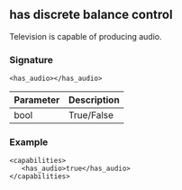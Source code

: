 ## has discrete balance control

Television is capable of producing audio.


### Signature

`<has_audio></has_audio>`


| Parameter | Description |
| --- | --- |
| bool | True/False |


### Example

```
<capabilities>
   <has_audio>true</has_audio>
</capabilities>
```
